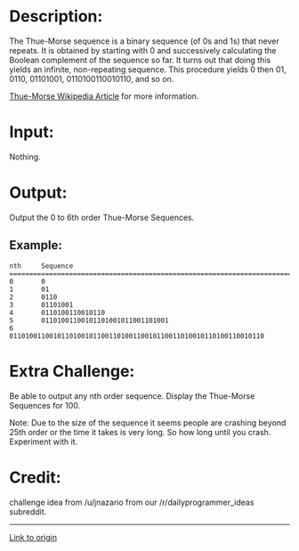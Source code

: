 # Description:

The Thue-Morse sequence is a binary sequence (of 0s and 1s) that never repeats. 
It is obtained by starting with 0 and successively calculating the Boolean complement 
of the sequence so far. It turns out that doing this yields an infinite, 
non-repeating sequence. This procedure yields 0 then 01, 0110, 01101001, 
0110100110010110, and so on. 


[Thue-Morse Wikipedia Article](http://en.wikipedia.org/wiki/Thue%E2%80%93Morse_sequence) for more information.


# Input:
Nothing.

# Output:
Output the 0 to 6th order Thue-Morse Sequences.

## Example:

    nth		Sequence
    ===========================================================================
    0 		0
    1 		01
    2 		0110
    3 		01101001
    4 		0110100110010110
    5 		01101001100101101001011001101001
    6 		0110100110010110100101100110100110010110011010010110100110010110

# Extra Challenge:

Be able to output any nth order sequence. Display the Thue-Morse Sequences for 100.

Note: Due to the size of the sequence it seems people are crashing beyond 25th order or the time it takes is very long. So how long until you crash. Experiment with it.

# Credit:

challenge idea from /u/jnazario from our /r/dailyprogrammer_ideas subreddit.

---

[Link to origin](https://www.reddit.com/r/dailyprogrammer/2cld8m)